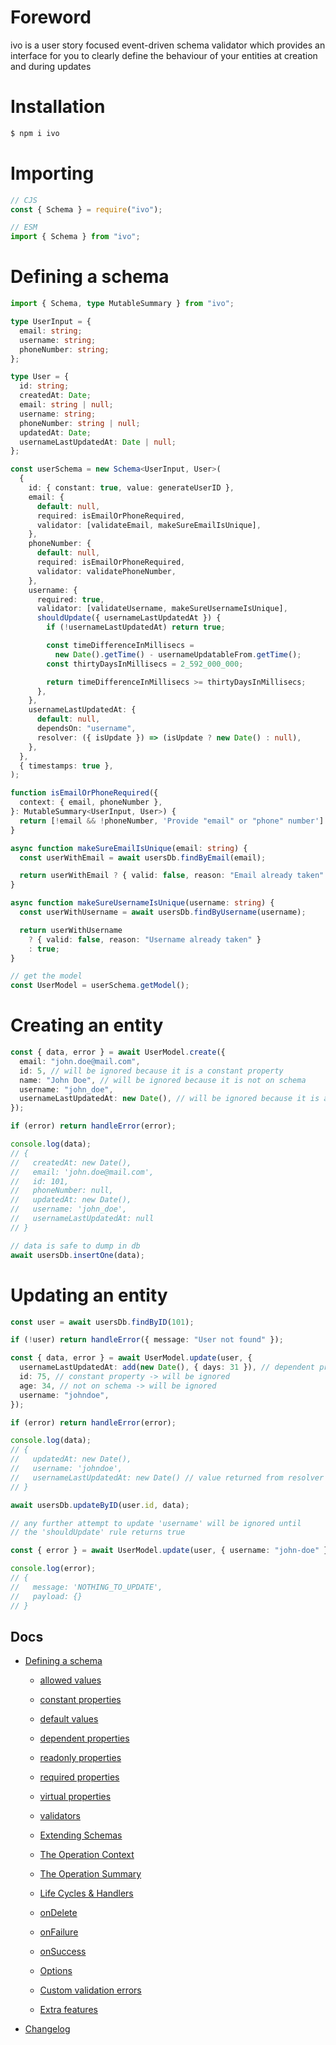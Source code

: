 # Foreword

ivo is a user story focused event-driven schema validator which provides an interface for you to clearly define the behaviour of your entities at creation and during updates

# Installation

```bash
$ npm i ivo
```

# Importing

```js
// CJS
const { Schema } = require("ivo");

// ESM
import { Schema } from "ivo";
```

# Defining a schema

```ts
import { Schema, type MutableSummary } from "ivo";

type UserInput = {
  email: string;
  username: string;
  phoneNumber: string;
};

type User = {
  id: string;
  createdAt: Date;
  email: string | null;
  username: string;
  phoneNumber: string | null;
  updatedAt: Date;
  usernameLastUpdatedAt: Date | null;
};

const userSchema = new Schema<UserInput, User>(
  {
    id: { constant: true, value: generateUserID },
    email: {
      default: null,
      required: isEmailOrPhoneRequired,
      validator: [validateEmail, makeSureEmailIsUnique],
    },
    phoneNumber: {
      default: null,
      required: isEmailOrPhoneRequired,
      validator: validatePhoneNumber,
    },
    username: {
      required: true,
      validator: [validateUsername, makeSureUsernameIsUnique],
      shouldUpdate({ usernameLastUpdatedAt }) {
        if (!usernameLastUpdatedAt) return true;

        const timeDifferenceInMillisecs =
          new Date().getTime() - usernameUpdatableFrom.getTime();
        const thirtyDaysInMillisecs = 2_592_000_000;

        return timeDifferenceInMillisecs >= thirtyDaysInMillisecs;
      },
    },
    usernameLastUpdatedAt: {
      default: null,
      dependsOn: "username",
      resolver: ({ isUpdate }) => (isUpdate ? new Date() : null),
    },
  },
  { timestamps: true },
);

function isEmailOrPhoneRequired({
  context: { email, phoneNumber },
}: MutableSummary<UserInput, User>) {
  return [!email && !phoneNumber, 'Provide "email" or "phone" number'] as const;
}

async function makeSureEmailIsUnique(email: string) {
  const userWithEmail = await usersDb.findByEmail(email);

  return userWithEmail ? { valid: false, reason: "Email already taken" } : true;
}

async function makeSureUsernameIsUnique(username: string) {
  const userWithUsername = await usersDb.findByUsername(username);

  return userWithUsername
    ? { valid: false, reason: "Username already taken" }
    : true;
}

// get the model
const UserModel = userSchema.getModel();
```

# Creating an entity

```ts
const { data, error } = await UserModel.create({
  email: "john.doe@mail.com",
  id: 5, // will be ignored because it is a constant property
  name: "John Doe", // will be ignored because it is not on schema
  username: "john_doe",
  usernameLastUpdatedAt: new Date(), // will be ignored because it is a dependent property
});

if (error) return handleError(error);

console.log(data);
// {
//   createdAt: new Date(),
//   email: 'john.doe@mail.com',
//   id: 101,
//   phoneNumber: null,
//   updatedAt: new Date(),
//   username: 'john_doe',
//   usernameLastUpdatedAt: null
// }

// data is safe to dump in db
await usersDb.insertOne(data);
```

# Updating an entity

```ts
const user = await usersDb.findByID(101);

if (!user) return handleError({ message: "User not found" });

const { data, error } = await UserModel.update(user, {
  usernameLastUpdatedAt: add(new Date(), { days: 31 }), // dependent property -> will be ignored
  id: 75, // constant property -> will be ignored
  age: 34, // not on schema -> will be ignored
  username: "johndoe",
});

if (error) return handleError(error);

console.log(data);
// {
//   updatedAt: new Date(),
//   username: 'johndoe',
//   usernameLastUpdatedAt: new Date() // value returned from resolver -> current date
// }

await usersDb.updateByID(user.id, data);
```

```ts
// any further attempt to update 'username' will be ignored until
// the 'shouldUpdate' rule returns true

const { error } = await UserModel.update(user, { username: "john-doe" });

console.log(error);
// {
//   message: 'NOTHING_TO_UPDATE',
//   payload: {}
// }
```

## Docs

- [Defining a schema](./docs/v1.6.0/index.md#defining-a-schema)

  - [allowed values](./docs/v1.6.0/definitions/allowed-values.md#allowed-values)
  - [constant properties](./docs/v1.6.0/definitions/constants.md#constant-properties)
  - [default values](./docs/v1.6.0/definitions/defaults.md#default-values)
  - [dependent properties](./docs/v1.6.0/definitions/dependents.md#dependent-properties)
  - [readonly properties](./docs/v1.6.0/definitions/readonly.md#readonly-properties)
  - [required properties](./docs/v1.6.0/definitions/required.md#required-properties)
  - [virtual properties](./docs/v1.6.0/definitions/virtuals.md#virtual-properties)
  - [validators](./docs/v1.6.0/validators.md#validators)
  - [Extending Schemas](./docs/v1.6.0/definitions/extend-schemas.md#extending-schemas)
  - [The Operation Context](./docs/v1.6.0/life-cycles.md#the-operation-contextt)
  - [The Operation Summary](./docs/v1.6.0/life-cycles.md#the-operation-summary)
  - [Life Cycles & Handlers](./docs/v1.6.0/life-cycles.md#life-cycle-listeners)

  - [onDelete](./docs/v1.6.0/life-cycles.md#ondelete)
  - [onFailure](./docs/v1.6.0/life-cycles.md#onfailure)
  - [onSuccess](./docs/v1.6.0/life-cycles.md#onsuccess)

  - [Options](./docs/v1.6.0/index.md#options)
  - [Custom validation errors](./docs/v1.6.0/index.md#errortool)
  - [Extra features](./docs/v1.6.0/life-cycles.md#context-options)

- [Changelog](./docs/CHANGELOG.md#changelog)
